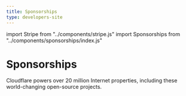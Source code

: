 ```yaml
---
title: Sponsorships
type: developers-site
---
```


import Stripe from "../components/stripe.js"
import Sponsorships from "../components/sponsorships/index.js"

<Stripe>

# Sponsorships

Cloudflare powers over 20 million Internet properties, including these world-changing open-source projects.

<!-- p><Button type="primary" href="#apply">Apply for sponsorship</Button></p -->

</Stripe>

<Sponsorships/>
